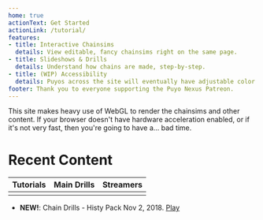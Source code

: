 ```yaml
---
home: true
actionText: Get Started
actionLink: /tutorial/
features:
- title: Interactive Chainsims
  details: View editable, fancy chainsims right on the same page.
- title: Slideshows & Drills
  details: Understand how chains are made, step-by-step.
- title: (WIP) Accessibility
  details: Puyos across the site will eventually have adjustable color settings.
footer: Thank you to everyone supporting the Puyo Nexus Patreon.
---
```

<ClientOnly>
<AssetLoader />
This site makes heavy use of WebGL to render the chainsims and other content. If your browser doesn't have hardware acceleration enabled, or if it's not very fast, then you're going to have a... bad time.

# Recent Content
| Tutorials                                  | Main Drills                           | Streamers                                |
|--------------------------------------------|---------------------------------------|------------------------------------------|
| <RecentArticles :path="'/tutorial/'" />    | <RecentArticles :path="'/drills/'" /> | <RecentArticles :path="'/streamers/'" /> |

* **NEW!**: Chain Drills - Histy Pack Nov 2, 2018. [Play](/drills/playermade/histy_nov2/chain1_stairs.md)

</ClientOnly>